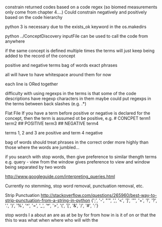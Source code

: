 constrain returned codes based on a code regex (so biomed measurements only come from chapter 4....)
    Could constrain negatively and positively based on the code hierarchy


python 3 is necessary due to the exists_ok keyword in the os.makedirs


python ../ConceptDiscovery inputFile
    can be used to call the code from anywhere

if the same concept is defined multiple times the terms will just keep being added to the record of the concept

positive and negative terms
	bag of words
	exact phrases

all will have to have whitespace around them for now

each line is ORed together

difficulty with using regexps in the terms is that some of the code descriptions have regexp characters in them
    maybe could put regexps in the terms between back slashes (e.g. \.*\)
    
    
Flat File
    If you have a term before positive or negative is declared for the concept, then the term is assumed ot be positive, e.g.
    # CONCPET
    term1
    term2
    ## POSITIVE
    term3
    ## NEGATIVE
    term4
    
   terms 1, 2 and 3 are positive and term 4 negative




bag of words should treat phrases in the correct order more highly than those where the words are jumbled...

if you search with stop words, then give preference to similar thength terms e.g.
query - view from the window
gives preference to view and window being separated by two words

http://www.googleguide.com/interpreting_queries.html




Currently no stemming, stop word removal, punctuation removal, etc.


Strip Punctuation
http://stackoverflow.com/questions/265960/best-way-to-strip-punctuation-from-a-string-in-python
{';', '-', "'", ',', '<', ']', '"', '+', '!', '?', '.', ')', '%', '^', '=', '_', '*', '>', '(', '[', '&', '/', '#', ':'}


stop words
I 
a 
about 
an 
are 
as 
at 
be 
by 
for 
from
how
in 
is 
it 
of 
on 
or 
that
the 
this
to 
was 
what 
when
where
who 
will 
with
the